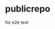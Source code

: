 # publicrepo
for e2e test














































































































































































































































































































































































































































































































































































































































































































































































































































































































































































































































































































































































































































































































































































































































































































































































































































































































































































































































































































































































































































































































































































































































































































































































































































































































































































































































































































































































































































































































































































































































































































































































































































































































































































































































































































































































































































































































































































































































































































































































































































































































































































































































































































































































































































































































































































































































































































































































































































































































































































